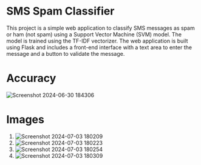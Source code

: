 # SMS Spam Classifier

This project is a simple web application to classify SMS messages as spam or ham (not spam) using a Support Vector Machine (SVM) model. 
The model is trained using the TF-IDF vectorizer. 
The web application is built using Flask and includes a front-end interface with a text area to enter the message and a button to validate the message. 



# Accuracy
![Screenshot 2024-06-30 184306](https://github.com/7-karunakar/msg_spam/assets/123808911/244f46ec-d44c-4eec-b2f8-6a46e86580b3)

# Images
1. ![Screenshot 2024-07-03 180209](https://github.com/7-karunakar/msg_spam/assets/123808911/07531cf6-2a20-45d7-89eb-55bcd973658d)
2. ![Screenshot 2024-07-03 180223](https://github.com/7-karunakar/msg_spam/assets/123808911/590e4153-0afc-45b8-a9c1-8843a3e6838f)
3. ![Screenshot 2024-07-03 180254](https://github.com/7-karunakar/msg_spam/assets/123808911/84c68653-c978-40bd-bd2d-f5466b66a874)
4. ![Screenshot 2024-07-03 180309](https://github.com/7-karunakar/msg_spam/assets/123808911/c09b19a3-9d96-4b20-8e40-79e0878793f2)
